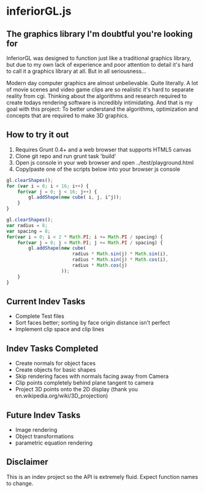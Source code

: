 inferiorGL.js 
==================================================

The graphics library I'm doubtful you're looking for
----------------------------------------------------
InferiorGL was designed to function just like a traditional graphics library, 
but due to my own lack of experience and poor attention to detail it's hard to 
call it a graphics library at all. But in all seriousness...

Modern day computer graphics are almost unbelievable. Quite literally. A lot of 
movie scenes and video game clips are so realistic it's hard to separate reality 
from cgi. Thinking about the algorithms and research required to create todays 
rendering software is incredibly intimidating. And that is my goal with this 
project: To better understand the algorithms, optimization and concepts that 
are required to make 3D graphics.

How to try it out
----------------------
1. Requires Grunt 0.4+ and a web browser that supports HTML5 canvas
2. Clone git repo and run grunt task 'build'
3. Open js console in your web browser and open ../test/playground.html
4. Copy/paste one of the scripts below into your browser js console

```javascript
gl.clearShapes();
for (var i = 0; i < 16; i++) { 
    for(var j = 0; j < 16; j++) {
        gl.addShape(new cube( i, j, i^j));
    }
}
```

```javascript
gl.clearShapes(); 
var radius = 8;
var spacing = 8;
for(var i = 0; i < 2 * Math.PI; i += Math.PI / spacing) { 
    for(var j = 0; j < Math.PI; j += Math.PI / spacing) {
        gl.addShape(new cube( 
                        radius * Math.sin(j) * Math.sin(i), 
                        radius * Math.sin(j) * Math.cos(i), 
                        radius * Math.cos(j)
                    ));
    }
}
```

Current Indev Tasks
----------------------
- Complete Test files 
- Sort faces better; sorting by face origin distance isn't perfect
- Implement clip space and clip lines

Indev Tasks Completed
-------------------------
- Create normals for object faces
- Create objects for basic shapes
- Skip rendering faces with normals facing away from Camera
- Clip points completely behind plane tangent to camera
- Project 3D points onto the 2D display (thank you en.wikipedia.org/wiki/3D_projection)

Future Indev Tasks
---------------------
- Image rendering
- Object transformations
- parametric equation rendering

Disclaimer
-------------
This is an indev project so the API is extremely fluid. Expect function names to change. 
